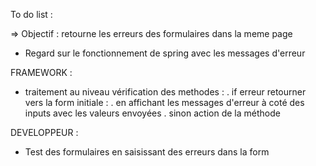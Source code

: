 

To do list : 

=> Objectif : retourne les erreurs des formulaires dans la meme page

- Regard sur le fonctionnement de spring avec les messages d'erreur


FRAMEWORK :

- traitement au niveau vérification des methodes :
    . if erreur retourner vers la form initiale :
        . en affichant les messages d'erreur à coté des inputs avec les valeurs envoyées
    . sinon action de la méthode



DEVELOPPEUR :

- Test des formulaires en saisissant des erreurs dans la form